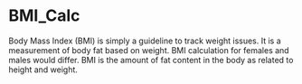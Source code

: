 # BMI_Calc
Body Mass Index (BMI) is simply a guideline to track weight issues. It is a measurement of body fat based on weight. BMI calculation for females and males would  differ. BMI is the amount of fat content in the body as related to height and weight. 

